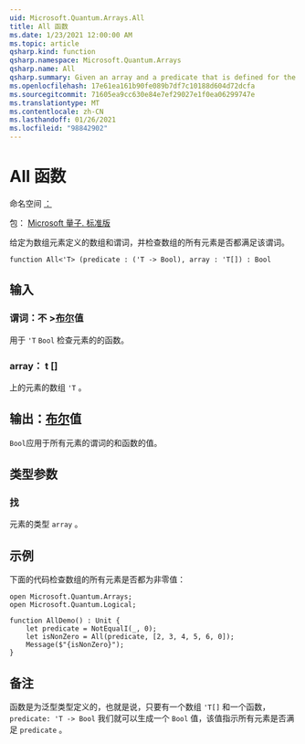 ```yaml
---
uid: Microsoft.Quantum.Arrays.All
title: All 函数
ms.date: 1/23/2021 12:00:00 AM
ms.topic: article
qsharp.kind: function
qsharp.namespace: Microsoft.Quantum.Arrays
qsharp.name: All
qsharp.summary: Given an array and a predicate that is defined for the elements of the array, and checks if all elements of the array satisfy the predicate.
ms.openlocfilehash: 17e61ea161b90fe089b7df7c10188d604d72dcfa
ms.sourcegitcommit: 71605ea9cc630e84e7ef29027e1f0ea06299747e
ms.translationtype: MT
ms.contentlocale: zh-CN
ms.lasthandoff: 01/26/2021
ms.locfileid: "98842902"
---
```

# <a name="all-function"></a>All 函数

命名空间 [：](xref:Microsoft.Quantum.Arrays)

包： [Microsoft 量子. 标准版](https://nuget.org/packages/Microsoft.Quantum.Standard)


给定为数组元素定义的数组和谓词，并检查数组的所有元素是否都满足该谓词。

```qsharp
function All<'T> (predicate : ('T -> Bool), array : 'T[]) : Bool
```


## <a name="input"></a>输入

### <a name="predicate--t---bool"></a>谓词：不 >[布尔](xref:microsoft.quantum.lang-ref.bool)值

用于 `'T` `Bool` 检查元素的的函数。


### <a name="array--t"></a>array： t []

上的元素的数组 `'T` 。



## <a name="output--bool"></a>输出：[布尔](xref:microsoft.quantum.lang-ref.bool)值

`Bool`应用于所有元素的谓词的和函数的值。

## <a name="type-parameters"></a>类型参数

### <a name="t"></a>找

元素的类型 `array` 。

## <a name="example"></a>示例

下面的代码检查数组的所有元素是否都为非零值：

```qsharp
open Microsoft.Quantum.Arrays;
open Microsoft.Quantum.Logical;

function AllDemo() : Unit {
    let predicate = NotEqualI(_, 0);
    let isNonZero = All(predicate, [2, 3, 4, 5, 6, 0]);
    Message($"{isNonZero}");
}
```

## <a name="remarks"></a>备注

函数是为泛型类型定义的，也就是说，只要有一个数组 `'T[]` 和一个函数， `predicate: 'T -> Bool` 我们就可以生成一个 `Bool` 值，该值指示所有元素是否满足 `predicate` 。